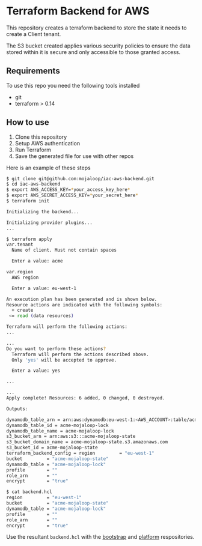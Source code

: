# Terraform Backend for AWS

This repository creates a terraform backend to store the state it needs to create a Client tenant.

The S3 bucket created applies various security policies to ensure the data stored within it is secure and only accessible to those granted access.

## Requirements

To use this repo you need the following tools installed

- git
- terraform > 0.14

## How to use

1. Clone this repository
2. Setup AWS authentication
3. Run Terraform
4. Save the generated file for use with other repos

Here is an example of these steps

```bash
$ git clone git@github.com:mojaloop/iac-aws-backend.git
$ cd iac-aws-backend
$ export AWS_ACCESS_KEY=*your_access_key_here*
$ export AWS_SECRET_ACCESS_KEY=*your_secret_here*
$ terraform init

Initializing the backend...

Initializing provider plugins...
...

$ terraform apply
var.tenant
  Name of client. Must not contain spaces

  Enter a value: acme

var.region
  AWS region

  Enter a value: eu-west-1

An execution plan has been generated and is shown below.
Resource actions are indicated with the following symbols:
  + create
 <= read (data resources)

Terraform will perform the following actions:
...

...
Do you want to perform these actions?
  Terraform will perform the actions described above.
  Only 'yes' will be accepted to approve.

  Enter a value: yes

...

...
Apply complete! Resources: 6 added, 0 changed, 0 destroyed.

Outputs:

dynamodb_table_arn = arn:aws:dynamodb:eu-west-1:<AWS_ACCOUNT>:table/acme-mojaloop-lock
dynamodb_table_id = acme-mojaloop-lock
dynamodb_table_name = acme-mojaloop-lock
s3_bucket_arn = arn:aws:s3:::acme-mojaloop-state
s3_bucket_domain_name = acme-mojaloop-state.s3.amazonaws.com
s3_bucket_id = acme-mojaloop-state
terraform_backend_config = region         = "eu-west-1"
bucket         = "acme-mojaloop-state"
dynamodb_table = "acme-mojaloop-lock"
profile        = ""
role_arn       = ""
encrypt        = "true"

$ cat backend.hcl
region         = "eu-west-1"
bucket         = "acme-mojaloop-state"
dynamodb_table = "acme-mojaloop-lock"
profile        = ""
role_arn       = ""
encrypt        = "true"
```

Use the resultant `backend.hcl` with the [bootstrap](https://github.com/mojaloop/iac-aws-bootstrap) and [platform](mojaloop/iac-aws-platform) respositories.
